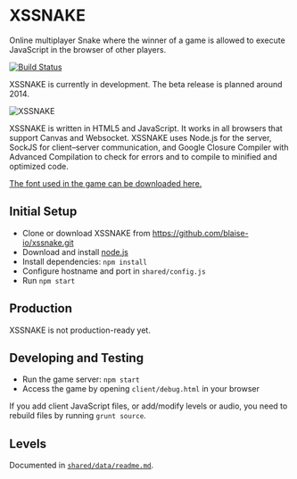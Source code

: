 # XSSNAKE

Online multiplayer Snake where the winner of a game is allowed to execute
JavaScript in the browser of other players.

[![Build Status](https://travis-ci.org/blaise-io/xssnake.png?branch=master)](https://travis-ci.org/blaise-io/xssnake)

XSSNAKE is currently in development. The beta release is planned around 2014.

![XSSNAKE](http://i.imgur.com/h4BTxp1.png)

XSSNAKE is written in HTML5 and JavaScript. It works in all browsers that
support Canvas and Websocket. XSSNAKE uses Node.js for the server,
SockJS for client–server communication, and Google Closure Compiler with
Advanced Compilation to check for errors and to compile to minified and
optimized code.

[The font used in the game can be downloaded here.](http://fontstruct.com/fontstructions/show/xssnake)

## Initial Setup

 * Clone or download XSSNAKE from https://github.com/blaise-io/xssnake.git
 * Download and install [node.js](http://nodejs.org/)
 * Install dependencies: `npm install`
 * Configure hostname and port in `shared/config.js`
 * Run `npm start`

## Production

XSSNAKE is not production-ready yet.

## Developing and Testing

 * Run the game server: `npm start`
 * Access the game by opening `client/debug.html` in your browser

If you add client JavaScript files, or add/modify levels or audio, you need
to rebuild files by running `grunt source`.

## Levels

Documented in [`shared/data/readme.md`](shared/data/readme.md).
